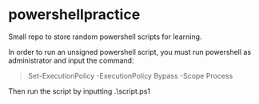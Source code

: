 # powershellpractice
Small repo to store random powershell scripts for learning.

In order to run an unsigned powershell script, you must run powershell as administrator
and input the command:

>Set-ExecutionPolicy -ExecutionPolicy Bypass -Scope Process

Then run the script by inputting .\script.ps1